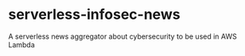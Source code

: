 # serverless-infosec-news
A serverless news aggregator about cybersecurity to be used in AWS Lambda
